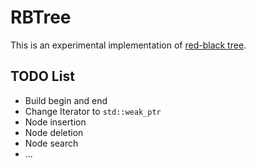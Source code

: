 # RBTree

This is an experimental implementation of [red-black tree](https://en.wikipedia.org/wiki/Red-black_tree).

## TODO List

* Build begin and end
* Change Iterator to `std::weak_ptr`
* Node insertion
* Node deletion
* Node search
* ...
